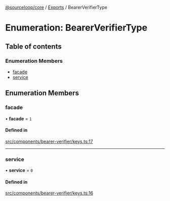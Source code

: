 [@sourceloop/core](../README.md) / [Exports](../modules.md) / BearerVerifierType

# Enumeration: BearerVerifierType

## Table of contents

### Enumeration Members

- [facade](BearerVerifierType.md#facade)
- [service](BearerVerifierType.md#service)

## Enumeration Members

### facade

• **facade** = ``1``

#### Defined in

[src/components/bearer-verifier/keys.ts:17](https://github.com/sourcefuse/loopback4-microservice-catalog/blob/089fc2dc0/packages/core/src/components/bearer-verifier/keys.ts#L17)

___

### service

• **service** = ``0``

#### Defined in

[src/components/bearer-verifier/keys.ts:16](https://github.com/sourcefuse/loopback4-microservice-catalog/blob/089fc2dc0/packages/core/src/components/bearer-verifier/keys.ts#L16)
